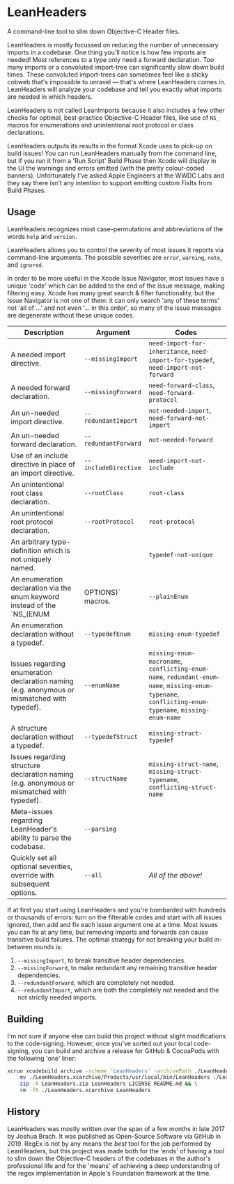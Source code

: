 # LeanHeaders

 A command-line tool to slim down Objective-C Header files.

LeanHeaders is mostly focussed on reducing the number of unnecessary imports in a codebase.  One thing you'll notice is how few imports are needed!  Most references to a type only need a forward declaration.  Too many imports or a convoluted import-tree can significantly slow down build times.  These convoluted import-trees can sometimes feel like a sticky cobweb that's impossible to unravel — that's where LeanHeaders comes in.  LeanHeaders will analyze  your codebase and tell you exactly what imports are needed in which headers.

LeanHeaders is not called LeanImports because it also includes a few other checks for optimal, best-practice Objective-C Header files, like use of `NS_` macros for enumerations and unintentional root protocol or class declarations.

LeanHeaders outputs its results in the format Xcode uses to pick-up on build issues!  You can run LeanHeaders manually from the command line, but if you run it from a 'Run Script' Build Phase then Xcode will display in the UI the warnings and errors emitted (with the pretty colour-coded banners).  Unfortunately I've asked Apple Engineers at the WWDC Labs and they say there isn't any intention to support emitting custom FixIts from Build Phases.

## Usage

LeanHeaders recognizes most case-permutations and abbreviations of the words `help`  and `version`.

LeanHeaders allows you to control the severity of most issues it reports via command-line arguments.  The possible severities are `error`, `warning`, `note`, and `ignored`.

In order to be more useful in the Xcode Issue Navigator, most issues have a unique 'code' which can be added to the end of the issue message, making filtering easy. 
Xcode has many great search & filter functionality, but the Issue Navigator is not one of them: it can only search 'any of these terms' not 'all of …' and not even '… in this order', so many of the issue messages are degenerate without these unique codes.

| Description | Argument | Codes | 
| --- | --- | --- |
| A needed import directive. | `--missingImport` | `need-import-for-inheritance`, `need-import-for-typedef`, `need-import-not-forward` |
| A needed forward declaration. | `--missingForward` | `need-forward-class`, `need-forward-protocol` |
| An un-needed import directive. | `--redundantImport` | `not-needed-import`, `need-forward-not-import` |
| An un-needed forward declaration. | `--redundantForward` | `not-needed-forward` |
| Use of an include directive in place of an import directive. | `--includeDirective` | `need-import-not-include` |
| An unintentional root class declaration. | `--rootClass` | `root-class` |
| An unintentional root protocol declaration. | `--rootProtocol` | `root-protocol` |
| An arbitrary type-definition which is not uniquely named. | | `typedef-not-unique` |
| An enumeration declaration via the enum keyword instead of the `NS_(ENUM|OPTIONS)` macros. | `--plainEnum` | `missing-enum-macro` |
| An enumeration declaration without a typedef. | `--typedefEnum` | `missing-enum-typedef` |
| Issues regarding enumeration declaration naming (e.g. anonymous or mismatched with typedef). | `--enumName` | `missing-enum-macroname`,  `conflicting-enum-name`, `redundant-enum-name`, `missing-enum-typename`, `conflicting-enum-typename`, `missing-enum-name` |
| A structure declaration without a typedef. | `--typedefStruct` | `missing-struct-typedef` |
| Issues regarding structure declaration naming (e.g. anonymous or mismatched with typedef). | `--structName` | `missing-struct-name`, `missing-struct-typename`, `conflicting-struct-name` |
| Meta-issues regarding LeanHeader's ability to parse the codebase. | `--parsing` | |
| Quickly set all optional severities, override with subsequent options. | `--all` | _All of the above!_ |

If at first you start using LeanHeaders and you're bombarded with hundreds or thousands of errors: turn on the filterable codes and start with all issues ignored, then add and fix each issue argument one at a time.  Most issues you can fix at any time, but removing imports and forwards can cause transitive build failures.  The optimal strategy for not breaking your build in-between rounds is:
1) `--missingImport`, to break transitive header dependencies.
1) `--missingForward`, to make redundant any remaining transitive header dependencies.
2) `--redundantForward`, which are completely not needed.
3) `--redundantImport`, which are both the completely not needed and the not strictly needed imports.

## Building

I'm not sure if anyone else can build this project without slight modifications to the code-signing.  However, once you've sorted out your local code-signing, you can build and archive a release for GitHub & CocoaPods with the following 'one' liner:

```sh
xcrun xcodebuild archive -scheme 'LeanHeaders' -archivePath ./LeanHeaders.xcarchive && \
    mv ./LeanHeaders.xcarchive/Products/usr/local/bin/LeanHeaders ./LeanHeaders && \
    zip -X LeanHeaders.zip LeanHeaders LICENSE README.md && \
    rm -fR ./LeanHeaders.xcarchive LeanHeaders
```

## History

LeanHeaders was mostly written over the span of a few months in late 2017 by Joshua Brach.  It was published as Open-Source Software via GitHub in 2019.
RegEx is not by any means the _best_ tool for the job performed by LeanHeaders, but this project was made both for the 'ends' of having a tool to slim down the Objective-C headers of the codebases in the author's professional life and for the 'means' of achieving a deep understanding of the regex implementation in Apple's Foundation framework at the time.
